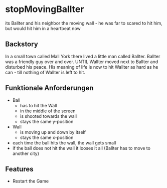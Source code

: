 # stopMovingBallter
its Ballter and his neighbor the moving wall - he was far to scared to hit him, but would hit him in a heartbeat now

## Backstory
In a small town called Mall York there lived a little man called Ballter. 
Ballter was a friendly guy over and over.
UNTIL Wallter moved next to Ballter and disturbed his peace. 
His meaning of life is now to hit Wallter as hard as he can - till nothing of Wallter is left to hit.

## Funktionale Anforderungen
- Ball 
  - has to hit the Wall
  - in the middle of the screen
  - is shooted towards the wall 
  - stays the same y-position
- Wall 
  - is moving up and down by itself
  - stays the same x-position
- each time the ball hits the wall, the wall gets small
- if the ball does not hit the wall it looses it all (Ballter has to move to another city)

## Features
- Restart the Game
